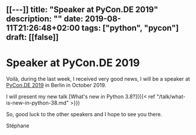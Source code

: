 [[---]]
title: "Speaker at PyCon.DE 2019"
description: ""
date: 2019-08-11T21:26:48+02:00
tags: ["python", "pycon"]
draft: [[false]]
---

# Speaker at PyCon.DE 2019

Voilà, during the last week, I received very good news, I will be a speaker at
[PyCon.DE 2019](https://pycon.de) in Berlin in October 2019.

I will present my new talk [What's new in Python 3.8?]({{< ref "/talk/what-is-new-in-python-38.md" >}}) 

So, good luck to the other speakers and I hope to see you there.

Stéphane

